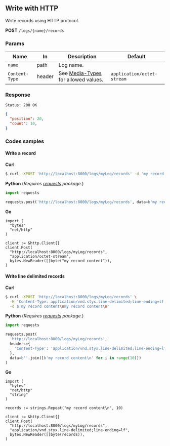 Write with HTTP
---------------

Write records using HTTP protocol.

**POST** `/logs/{name}/records`  

### Params

| Name           	| In     	| Description                                                     	| Default                    	|
|----------------	|--------	|-----------------------------------------------------------------	|----------------------------	|
| `name`         	| path   	| Log name.                                                       	|                            	|
| `Content-Type` 	| header 	| See [Media-Types](/docs/api/media_types.md) for allowed values. 	| `application/octet-stream` 	|

### Response 

```
Status: 200 OK
```
```json
{
  "position": 20,
  "count": 10,
}
```

### Codes samples

#### Write a record

**Curl**

```bash
$ curl -XPOST 'http://localhost:8000/logs/myLog/records' -d 'my record content'
```

**Python** (_Requires [requests](https://pypi.org/project/requests/) package._)

```python
import requests

requests.post('http://localhost:8000/logs/myLog/records', data=b'my record content')
```

**Go**

```golang
import (
  "bytes"
  "net/http"
)

client := &http.Client{}
client.Post(
  "http://localhost:8000/logs/myLog/records", 
  "application/octet-stream", 
  bytes.NewReader([]byte("my record content")),
)
```

#### Write line delimited records

**Curl**

```bash
$ curl -XPOST 'http://localhost:8000/logs/myLog/records' \
  -H 'Content-Type: application/vnd.styx.line-delimited;line-ending=lf' \
  -d $'my record content\nmy record content\n'
```

**Python** (_Requires [requests](https://pypi.org/project/requests/) package._)

```python
import requests

requests.post(
  'http://localhost:8000/logs/myLog/records',
  headers={
    'Content-Type': 'application/vnd.styx.line-delimited;line-ending=lf'
  },
  data=b''.join([b'my record content\n' for i in range(10)])
)
```

**Go**

```golang
import (
  "bytes"
  "net/http"
  "string"
)

records := strings.Repeat("my record content\n", 10)

client := &http.Client{}
client.Post(
  "http://localhost:8000/logs/myLog/records",
  "application/vnd.styx.line-delimited;line-ending=lf", 
  bytes.NewReader([]byte(records)),
)
```

